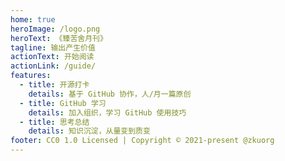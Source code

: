 ```yaml
---
home: true
heroImage: /logo.png
heroText: 《臻苦舍月刊》
tagline: 输出产生价值
actionText: 开始阅读
actionLink: /guide/
features:
  - title: 开源打卡
    details: 基于 GitHub 协作，人/月一篇原创
  - title: GitHub 学习
    details: 加入组织，学习 GitHub 使用技巧
  - title: 思考总结
    details: 知识沉淀，从量变到质变
footer: CC0 1.0 Licensed | Copyright © 2021-present @zkuorg
---
```


